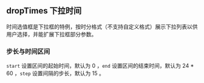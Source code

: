 <div class="demo-header">
<p class="overviewicon">
  <span class="wapi-container-panel"/>
</p>

## dropTimes 下拉时间

<nova-uxlink widget-name="DropTimes"></nova-uxlink>

时间选值框是下拉框的特例，按时分格式（不支持自定义格式）展示下拉列表以供用户选择，并能扩展下拉框部分参数。
</div>

### 步长与时间区间

`start` 设置区间的起始时间，默认为 0 ，`end` 设置区间的结束时间，默认为 24 * 60 ，`step` 设置间隔的步长，默认为 15 。

<nova-demo-view link="drop-times/start-end-step"></nova-demo-view>

<br>
